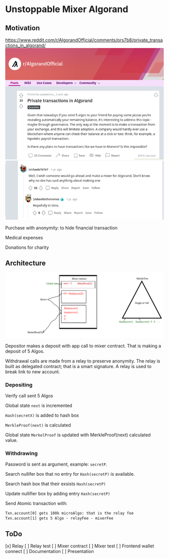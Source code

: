 # Unstoppable Mixer Algorand

## Motivation

https://www.reddit.com/r/AlgorandOfficial/comments/prs7b8/private_transactions_in_algorand/
![reddit post about anonymity](./docs/um_reddit.png)
![reddit response on post](./docs/um_reddit_resp.png)

Purchase with anonymity: to hide financial transaction

Medical expenses

Donations for charity

## Architecture

![Mixer idea drawing](./docs/Mixer_idea.jpg)

Depositor makes a deposit with app call to mixer contract. That is making a deposit of 5 Algos.

Withdrawal calls are made from a relay to preserve anonymity.
The relay is built as delegated contract; that is a smart signature.
A relay is used to break link to new account.

### Depositing

Verify call sent 5 Algos

Global state `next` is incremented

`Hash(secretX)` is added to hash box

`MerkleProof(next)` is calculated

Global state `MerkelProof` is updated with MerkleProof(next) calculated value.

### Withdrawing

Password is sent as argument, example: `secretP`.

Search nullifer box that no entry for `Hash(secretP)` is available.

Search hash box that their exsists `Hash(secretP)`

Update nullifier box by adding entry `Hash(secretP)`

Send Atomic transaction with:

```
Txn.account[0] gets 100k microAlgo: that is the relay fee
Txn.account[1] gets 5 Algo - relayFee - mixerFee
```

## ToDo

[x] Relay
[ ] Relay test
[ ] Mixer contract
[ ] Mixer test
[ ] Frontend wallet connect
[ ] Documentation
[ ] Presentation
